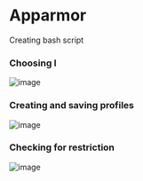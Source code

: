 # Apparmor


Creating bash script


### Choosing I
![image](https://github.com/user-attachments/assets/d58de706-397a-4f76-a532-4cb1305d9c78)

### Creating and saving profiles
![image](https://github.com/user-attachments/assets/ce29a52f-36ef-47cf-8d9c-7e5c75348054)


### Checking for restriction
![image](https://github.com/user-attachments/assets/670f540a-06d1-4ad6-8e2f-179e917b1ad9)


